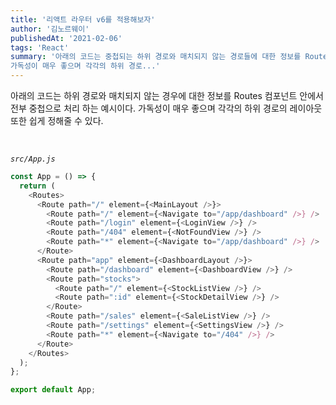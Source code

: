 ```yaml
---
title: '리액트 라우터 v6를 적용해보자'
author: '김노르웨이'
publishedAt: '2021-02-06'
tags: 'React'
summary: '아래의 코드는 중첩되는 하위 경로와 매치되지 않는 경로들에 대한 정보를 Routes 컴포넌트 안에서 전부 중첩으로 처리 하는 예시이다.
가독성이 매우 좋으며 각각의 하위 경로...'
---
```


아래의 코드는 하위 경로와 매치되지 않는 경우에 대한 정보를 Routes 컴포넌트 안에서 전부 중첩으로 처리 하는 예시이다.
가독성이 매우 좋으며 각각의 하위 경로의 레이아웃 또한 쉽게 정해줄 수 있다. 

<br />

*`src/App.js`*
```javascript
const App = () => {
  return (
    <Routes>
      <Route path="/" element={<MainLayout />}>
        <Route path="/" element={<Navigate to="/app/dashboard" />} />
        <Route path="/login" element={<LoginView />} />
        <Route path="/404" element={<NotFoundView />} />
        <Route path="*" element={<Navigate to="/app/dashboard" />} />
      </Route>
      <Route path="app" element={<DashboardLayout />}>
        <Route path="/dashboard" element={<DashboardView />} />
        <Route path="stocks">
          <Route path="/" element={<StockListView />} />
          <Route path=":id" element={<StockDetailView />} />
        </Route>
        <Route path="/sales" element={<SaleListView />} />
        <Route path="/settings" element={<SettingsView />} />
        <Route path="*" element={<Navigate to="/404" />} />
      </Route>
    </Routes>
  );
};

export default App;
````